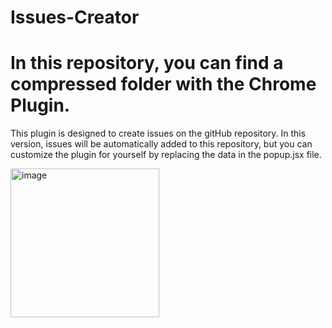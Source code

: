 # Issues-Creator

# In this repository, you can find a compressed folder with the Chrome Plugin. 
This plugin is designed to create issues on the gitHub repository. 
In this version, issues will be automatically added to this repository, but you can customize the plugin for yourself by replacing the data in the popup.jsx file.

<img width="238" alt="image" src="https://user-images.githubusercontent.com/106486742/219953887-964a8529-aa80-4e8e-9fd9-d0b66ed47cf2.png">


#
